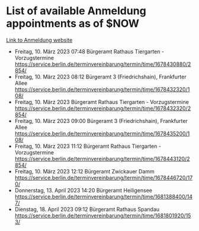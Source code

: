 # List of available Anmeldung appointments as of $NOW
[Link to Anmeldung website](https://service.berlin.de/terminvereinbarung/termin/tag.php?termin=1&anliegen[]=120686&dienstleisterlist=122210,122217,327316,122219,327312,122227,327314,122231,327346,122243,327348,122254,122252,329742,122260,329745,122262,329748,122271,327278,122273,327274,122277,327276,330436,122280,327294,122282,327290,122284,327292,122291,327270,122285,327266,122286,327264,122296,327268,150230,329760,122297,327286,122294,327284,122312,329763,122314,329775,122304,327330,122311,327334,122309,327332,317869,122281,327352,122279,329772,122283,122276,327324,122274,327326,122267,329766,122246,327318,122251,327320,122257,327322,122208,327298,122226,327300&herkunft=http%3A%2F%2Fservice.berlin.de%2Fdienstleistung%2F120686%2F)
- Freitag, 10. März 2023 07:48 Bürgeramt Rathaus Tiergarten - Vorzugstermine https://service.berlin.de/terminvereinbarung/termin/time/1678430880/2854/
- Freitag, 10. März 2023 08:12 Bürgeramt 3 (Friedrichshain), Frankfurter Allee https://service.berlin.de/terminvereinbarung/termin/time/1678432320/108/
- Freitag, 10. März 2023  Bürgeramt Rathaus Tiergarten - Vorzugstermine https://service.berlin.de/terminvereinbarung/termin/time/1678432320/2854/
- Freitag, 10. März 2023 09:00 Bürgeramt 3 (Friedrichshain), Frankfurter Allee https://service.berlin.de/terminvereinbarung/termin/time/1678435200/108/
- Freitag, 10. März 2023 11:12 Bürgeramt Rathaus Tiergarten - Vorzugstermine https://service.berlin.de/terminvereinbarung/termin/time/1678443120/2854/
- Freitag, 10. März 2023 12:12 Bürgeramt Zwickauer Damm https://service.berlin.de/terminvereinbarung/termin/time/1678446720/170/
- Donnerstag, 13. April 2023 14:20 Bürgeramt Heiligensee https://service.berlin.de/terminvereinbarung/termin/time/1681388400/147/
- Dienstag, 18. April 2023 09:12 Bürgeramt Rathaus Spandau https://service.berlin.de/terminvereinbarung/termin/time/1681801920/153/
